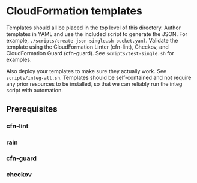 # CloudFormation templates

Templates should all be placed in the top level of this directory. Author
templates in YAML and use the included script to generate the JSON.  For
example, `./scripts/create-json-single.sh bucket.yaml`.  Validate the template
using the CloudFormation Linter (cfn-lint), Checkov, and CloudFormation Guard
(cfn-guard).  See `scripts/test-single.sh` for examples.

Also deploy your templates to make sure they actually work.  See
`scripts/integ-all.sh`. Templates should be self-contained and not require any
prior resources to be installed, so that we can reliably run the integ script
with automation.

## Prerequisites

### cfn-lint

### rain

### cfn-guard

### checkov



